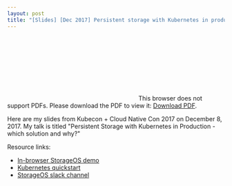 ```yaml
---
layout: post
title: "[Slides] [Dec 2017] Persistent storage with Kubernetes in production - Kubecon + Cloud Native Con 2017, Austin"
---
```


<object data="http://www.oicheryl.com/resources/persistent-storage-with-k8s-in-prod.pdf" type="application/pdf" width="700px" height="700px">
    <embed src="http://www.oicheryl.com/resources/persistent-storage-with-k8s-in-prod.pdf">
        This browser does not support PDFs. Please download the PDF to view it: <a href="http://www.oicheryl.com/resources/persistent-storage-with-k8s-in-prod.pdf">Download PDF</a>.
    </embed>
</object>

Here are my slides from Kubecon + Cloud Native Con 2017 on December 8, 2017. My talk is titled "Persistent Storage with Kubernetes in Production - which solution and why?"

Resource links:
* [In-browser StorageOS demo](https://demo.storageos.cloud)
* [Kubernetes quickstart](https://storageos.com/kubernetes)
* [StorageOS slack channel](https://slack.storageos.com)
